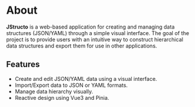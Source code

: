 # About

**JStructo** is a web-based application for creating and managing data structures (JSON/YAML) through a simple visual interface. The goal of the project is to provide users with an intuitive way to construct hierarchical data structures and export them for use in other applications.

## Features

- Create and edit JSON/YAML data using a visual interface.
- Import/Export data to JSON or YAML formats.
- Manage data hierarchy visually.
- Reactive design using Vue3 and Pinia.
